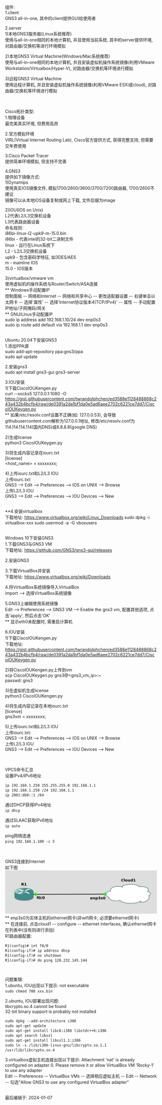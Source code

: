 组件:<br>
1.client<br>
GNS3 all-in-one, 其中的client提供GUI给使用者<br>

2.server<br>
1)本地GNS3服务器(Linux系统推荐)<br>
使用与all-in-one相同的本地计算机, 并且使用当前系统, 其中的server提供环境, 对路由器/交换机等进行环境模拟<br>

2)本地GNS3 Virtual Machine(Windows/Mac系统推荐)<br>
使用与all-in-one相同的本地计算机, 并且安装虚拟机操作系统镜像(利用VMware Workstation/Virtualbox/Hyper-V), 对路由器/交换机等环境进行模拟<br>

3)远程GNS3 Virtual Machine<br>
使用远程计算机, 并且安装虚拟机操作系统镜像(利用VMware ESXi或cloud), 对路由器/交换机等环境进行模拟<br>
<br>
<br>


Cisco拓扑类型:<br>
1.物理设备<br>
最完美真实环境, 但费用高昂<br>

2.官方模拟环境<br>
VIRL(Virtual Internet Routing Lab), Cisco官方提供方式, 获得完整支持, 但需要交年费使用<br>

3.Cisco Packet Tracer<br>
提供简单环境模拟, 但支持不完善<br>

4.GNS3<br>
提供如下镜像方式:<br>
1)Dynamips<br>
使用真实IOS镜像文件, 模拟1700/2600/3600/3700/7200路由器, 1700/2600不建议<br>
镜像可以从本地IOS设备复制或网上下载, 文件后缀为image<br>

2)IOU(IOS on Unix)<br>
L2代表L2/L3交换机设备<br>
L3代表路由器设备<br>
命名规则:<br>
i86bi-linux-l2-upk9-m-15.0.bin<br>
i86bi - 代表intel的32-bit二进制文件<br>
linux - 运行在Linux系统下<br>
L2 - L2/L3交换机设备<br>
upk9 - 包含密码学特征, 如3DES/AES<br>
m - mainline IOS<br>
15.0 - IOS版本<br>

3)virtualbox/vmware vm<br>
使用虚拟机的操作系统与Router/Switch/ASA连接<br>
** Windows手动配置IP<br>
控制面板 -- 网络和Internet -- 网络和共享中心 -- 更改适配器设置 -- 右键单击以太网卡 -- 选择'属性' -- 选择'Internet协议版本4(TCP/IPv4)' -- 属性 -- 手动配置IP地址/子网掩码/网关<br>
** GNU/Linux手动配置IP<br>
sudo ip address add 192.168.1.10/24 dev enp0s3<br>
sudo ip route add default via 192.168.1.1 dev enp0s3<br>
<br>


Ubuntu 20.04下安装GNS3<br>
1.添加PPA源<br>
sudo add-apt-repository ppa:gns3/ppa<br>
sudo apt update<br>

2.安装gns3<br>
sudo apt install gns3-gui gns3-server<br>

3.IOU安装<br>
1)下载CiscoIOUKengen.py<br>
curl --socks5 127.0.0.1:1080 -O https://gist.githubusercontent.com/twrandolphchen/ed3588e1128488868c243a432b4bcfb4/raw/de0391a2da1bf1da0e5ad6aee2702c6221ce7dd7/CiscoIOUKeygen.py<br>
** 如果/etc/resolv.conf设置不正确(如: 127.0.0.53), 会导致githubusercontent.com解析为127.0.0.1地址, 修改/etc/resolv.conf为114.114.114.114(国内DNS)或8.8.8.8(google DNS)<br>

2)生成license<br>
python3 CiscoIOUKeygen.py<br>

3)将生成内容记录在iourc.txt<br>
[license]<br>
<host_name> = xxxxxxxx;<br>

4)上传iourc.txt和L2/L3 IOU<br>
上传iourc.txt:<br>
GNS3  -->  Edit  -->  Preferences  -->  IOS on UNIX  -->  Browse<br>
上传L2/L3 IOU<br>
GNS3  -->  Edit  -->  Preferences  -->  IOU Devices  -->  New<br>
<br>

**4.安装virtualbox<br>
下载地址: https://www.virtualbox.org/wiki/Linux_Downloads
sudo dpkg -i virtualbox-xxx
sudo usermod -a -G vboxusers <username>
<br>
<br>

Windows 10下安装GNS3<br>
1.下载GNS3与GNS3 VM<br>
下载地址: https://github.com/GNS3/gns3-gui/releases

2.安装GNS3<br>

3.下载VirtualBox并安装<br>
下载地址: https://www.virtualbox.org/wiki/Downloads<br>

4.将VirtualBox系统镜像导入VirtualBox<br>
import -->  选择VirtualBox系统镜像<br>

5.GNS3上编辑使用系统镜像<br>
Edit  -->  Preferences  -->  GNS3 VM  -->  Enable the gns3 vm, 配置其他选项, 点击'apply', 然后点击'OK'<br>
** 显示eth0未配置时, 需重启计算机<br>

6.IOU安装<br>
1)下载CiscoIOUKengen.py<br>
下载地址: https://gist.githubusercontent.com/twrandolphchen/ed3588e1128488868c243a432b4bcfb4/raw/de0391a2da1bf1da0e5ad6aee2702c6221ce7dd7/CiscoIOUKeygen.py<br>

2)将CiscoIOUKengen.py上传到vm<br>
scp CiscoIOUKeygen.py gns3@<gns3_vm_ip>:~<br>
passwd: gns3<br>

3)在虚拟机生成license<br>
python3 CiscoIOUKengen.py<br>

4)将生成内容记录在本地iourc.txt<br>
[license]<br>
gns3vm = xxxxxxxx;<br>

5)上传iourc.txt和L2/L3 IOU<br>
上传iourc.txt:<br>
GNS3  -->  Edit  -->  Preferences  -->  IOS on UNIX  -->  Browse<br>
上传L2/L3 IOU<br>
GNS3  -->  Edit  -->  Preferences  -->  IOU Devices  -->  New<br>
<br>
<br>

VPCS命令汇总<br>
设置IPv4/IPv6地址<br>
```
ip 192.168.1.250 255.255.255.0 192.168.1.1
ip 192.168.1.250 /24 192.168.1.1
ip 2001:db8::1 /64
```

通过DHCP获得IPv4地址<br>
`ip dhcp`<br>

通过SLAAC获取IPv6地址<br>
`ip auto`<br>

ping网络连通<br>
`ping 192.168.1.100 -c 5`<br>
<br>
<br>

GNS3连接到Internet<br>
如下图<br>
![image_not_found](pic/cloud.png)<br>
** enp3s0为实体主机的ethernet网卡(非wifi网卡, 必须要ethernet网卡)<br>
** 在连接前, 点击cloud1 -- configure -- ethernet interfaces, 确认ethernet网卡在列表中(没有则进行添加)<br>
R1路由器配置:<br>
```
R1(config)# int f0/0
R1(config-if)# ip address dhcp
R1(config-if)# no shutdown
R1(config-if)# do ping 120.232.145.144
```
<br>

问题集锦:<br>
1.ubuntu, IOU出现以下提示: not executable<br>
`sudo chmod 700 xxx.bin`<br>

2.ubuntu, IOU部署出现问题:<br>
libcrypto.so.4 cannot be found<br>
32-bit binary support is probably not installed<br>
```
sudo dpkg --add-architecture i386
sudo apt-get update
sudo apt-get install libc6:i386 libstdc++6:i386
sudo apt search libssl
sudo apt-get install libssl1.1:i386
sudo ln -s /lib/i386-linux-gnu/libcrypto.so.1.1 /usr/lib/libcrypto.so.4
```

3.virtualbox虚拟主机连接出现以下提示: Attachment 'nat' is already configured on adapter 0. Please remove it or allow VirtualBox VM 'Rocky-1' to use any adapter<br>
Edit -- Preferences -- VirtualBox VMs -- 选择相应虚拟主机 -- Edit -- Network -- 勾选"Allow GNS3 to use any configured VirtualBox adapter"
<br>
<br>

最后编辑于: 2024-01-07
